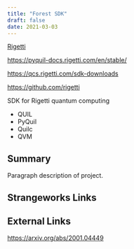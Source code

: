 ```yaml
---
title: "Forest SDK"
draft: false
date: 2021-03-03
---
```


[Rigetti](https://www.rigetti.com/)

https://pyquil-docs.rigetti.com/en/stable/

https://qcs.rigetti.com/sdk-downloads

https://github.com/rigetti


SDK for Rigetti quantum computing

- QUIL
- PyQuil
- Quilc
- QVM

## Summary
Paragraph description of project.

## Strangeworks Links


## External Links

https://arxiv.org/abs/2001.04449